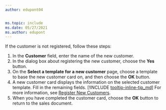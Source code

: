 ```yaml
---
author: edupont04


ms.topic: include
ms.date: 05/27/2021
ms.author: edupont
---
```


If the customer is not registered, follow these steps:

1. In the **Customer** field, enter the name of the new customer.
2. In the dialog box about registering the new customer, choose the **Yes** button.
3. On the **Select a template for a new customer** page, choose a template to base the new customer card on, and then choose the **OK** button.
4. A new customer card displays the information on the selected customer template. Fill in the remaining fields. [!INCLUDE [tooltip-inline-tip_md](tooltip-inline-tip_md.md)] For more information, see [Register New Customers](../sales-how-register-new-customers.md).  
5. When you have completed the customer card, choose the **OK** button to return to the sales document.
